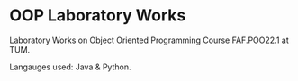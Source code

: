 # OOP Laboratory Works

Laboratory Works on Object Oriented Programming Course FAF.POO22.1 at TUM. 

Langauges used: Java & Python.
